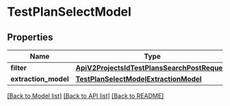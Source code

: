 # TestPlanSelectModel


## Properties
Name | Type | Description | Notes
------------ | ------------- | ------------- | -------------
**filter** | [**ApiV2ProjectsIdTestPlansSearchPostRequest**](ApiV2ProjectsIdTestPlansSearchPostRequest.md) |  | [optional] 
**extraction_model** | [**TestPlanSelectModelExtractionModel**](TestPlanSelectModelExtractionModel.md) |  | [optional] 

[[Back to Model list]](../README.md#documentation-for-models) [[Back to API list]](../README.md#documentation-for-api-endpoints) [[Back to README]](../README.md)


